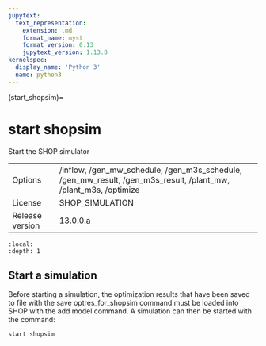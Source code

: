 ```yaml
---
jupytext:
  text_representation:
    extension: .md
    format_name: myst
    format_version: 0.13
    jupytext_version: 1.13.8
kernelspec:
  display_name: 'Python 3'
  name: python3
---
```


(start_shopsim)=
# start shopsim
Start the SHOP simulator 

|   |   |
|---|---|
|Options|/inflow, /gen_mw_schedule, /gen_m3s_schedule, /gen_mw_result, /gen_m3s_result, /plant_mw, /plant_m3s, /optimize|
|License|SHOP_SIMULATION|
|Release version|13.0.0.a|

```{contents}
:local:
:depth: 1
```

## Start a simulation
Before starting a simulation, the optimization results that have been saved to file with the save optres_for_shopsim command must be loaded into SHOP with the add model command. A simulation can then be started with the command:
```
start shopsim
```



